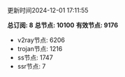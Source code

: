 更新时间2024-12-01 17:11:55

**总订阅: 8**
**总节点: 10100**
**有效节点: 9176**
- v2ray节点: 6206
- trojan节点: 1216
- ss节点: 1747
- ssr节点: 7
